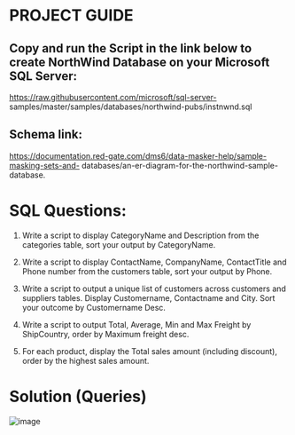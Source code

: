 # PROJECT GUIDE

## Copy and run the Script in the link below to create NorthWind Database on your Microsoft SQL Server:

https://raw.githubusercontent.com/microsoft/sql-server- samples/master/samples/databases/northwind-pubs/instnwnd.sql

## Schema link:
https://documentation.red-gate.com/dms6/data-masker-help/sample-masking-sets-and- databases/an-er-diagram-for-the-northwind-sample-database.

# SQL Questions:
1. Write a script to display CategoryName and Description from the categories table, sort your output by CategoryName.

2. Write a script to display ContactName, CompanyName, ContactTitle and Phone number from the customers table, sort your output by Phone.

3. Write a script to output a unique list of customers across customers and suppliers tables. Display Customername, Contactname and City. Sort your outcome by Customername Desc.

4. Write a script to output Total, Average, Min and Max Freight by ShipCountry, order by Maximum freight desc.

5. For each product, display the Total sales amount (including discount), order by the highest sales amount.


# Solution (Queries)

![image](https://github.com/kunlekuyoro/SQL-Project/assets/126311485/f34bbc06-8265-47ad-bfb4-9865605474ec)



